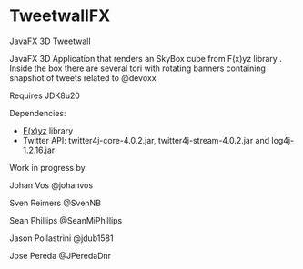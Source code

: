 TweetwallFX
===========

JavaFX 3D Tweetwall

JavaFX 3D Application that renders an SkyBox cube from F(x)yz library . Inside the 
box there are several tori with rotating banners containing snapshot of tweets related 
to @devoxx

Requires JDK8u20

Dependencies: 

 * [F(x)yz](https://github.com/Birdasaur/FXyz/blob/master/binaries/FXyzLib.jar) library
 * Twitter API: twitter4j-core-4.0.2.jar, twitter4j-stream-4.0.2.jar and log4j-1.2.16.jar 


Work in progress by

Johan Vos @johanvos 

Sven Reimers @SvenNB 

Sean Phillips @SeanMiPhillips 

Jason Pollastrini @jdub1581

Jose Pereda @JPeredaDnr
